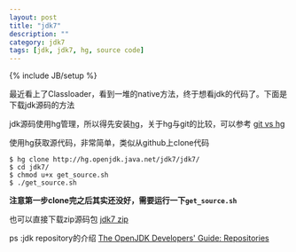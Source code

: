 ```yaml
---
layout: post
title: "jdk7"
description: ""
category: jdk7
tags: [jdk, jdk7, hg, source code]
---
```

{% include JB/setup %}

最近看上了Classloader，看到一堆的native方法，终于想看jdk的代码了。下面是下载jdk源码的方法

jdk源码使用hg管理，所以得先安装[hg](http://mercurial.selenic.com/)，关于hg与git的比较，可以参考 [git vs hg](http://blog.csdn.net/shaobo_wu/article/details/6090765)

使用hg获取源代码，非常简单，类似从github上clone代码

	$ hg clone http://hg.openjdk.java.net/jdk7/jdk7/
	$ cd jdk7/
	$ chmod u+x get_source.sh
	$ ./get_source.sh 
	
**注意第一步clone完之后其实还没好，需要运行一下`get_source.sh`**

也可以直接下载zip源码包 [jdk7 zip](http://download.java.net/openjdk/jdk7/)

ps :jdk repository的介绍 [The OpenJDK Developers' Guide: Repositories](http://openjdk.java.net/guide/repositories.html)
